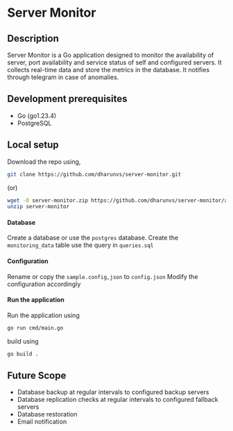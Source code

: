 # Server Monitor

## Description

Server Monitor is a Go application designed to monitor the availability of server, port availability and service status of self and configured servers. It collects real-time data and store the metrics in the database. It notifies through telegram in case of anomalies.

## Development prerequisites

- Go (go1.23.4)
- PostgreSQL

## Local setup

Download the repo using,

```bash
git clone https://github.com/dharunvs/server-monitor.git
```

(or)

```bash
wget -O server-monitor.zip https://github.com/dharunvs/server-monitor/archive/refs/heads/main.zip
unzip server-monitor
```

#### Database

Create a database or use the `postgres` database.
Create the `monitoring_data` table use the query in `queries.sql`

#### Configuration

Rename or copy the `sample.config,json` to `config.json`
Modify the configuration accordingly

#### Run the application

Run the application using

```bash
go run cmd/main.go
```

build using

```bash
go build .
```

## Future Scope

- Database backup at regular intervals to configured backup servers
- Database replication checks at regular intervals to configured fallback servers
- Database restoration
- Email notification
